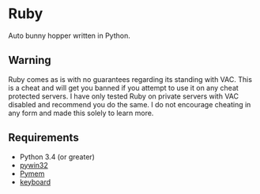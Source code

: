 # Ruby
Auto bunny hopper written in Python.

## Warning
Ruby comes as is with no guarantees regarding its standing with VAC. This is a cheat and will get you banned if you attempt to use it on any cheat protected servers. I have only tested Ruby on private servers with VAC disabled and recommend you do the same. I do not encourage cheating in any form and made this solely to learn more.

## Requirements
* Python 3.4 (or greater)
* [pywin32](https://github.com/mhammond/pywin32)
* [Pymem](https://github.com/srounet/Pymem)
* [keyboard](https://github.com/boppreh/keyboard)
